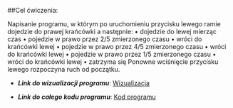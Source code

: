 ##Cel ćwiczenia:

Napisanie programu, w którym po uruchomieniu przycisku lewego ramie dojedzie do prawej
krańcówki a następnie:
• dojedzie do lewej mierząc czas
• pojedzie w prawo przez 2/5 zmierzonego czasu
• wróci do krańcówki lewej
• pojedzie w prawo przez 4/5 zmierzonego czasu
• wróci do krańcówki lewej
• pojedzie w prawo przez 1/5 zmierzonego czasu
• wróci do krańcówki lewej
• zatrzyma się
Ponowne wciśnięcie przycisku lewego rozpoczyna ruch od początku.

- ***Link do wizualizacji programu***: [Wizualizacja](https://uniwersytetslaski-my.sharepoint.com/:v:/g/personal/aleksander_bialka_o365_us_edu_pl/EQe84bmcss1FuEM1bVThlHMBrHDgLVION6NPnVDGDYOggA?e=4m2RQn&nav=eyJyZWZlcnJhbEluZm8iOnsicmVmZXJyYWxBcHAiOiJTdHJlYW1XZWJBcHAiLCJyZWZlcnJhbFZpZXciOiJTaGFyZURpYWxvZy1MaW5rIiwicmVmZXJyYWxBcHBQbGF0Zm9ybSI6IldlYiIsInJlZmVycmFsTW9kZSI6InZpZXcifX0%3D)

- ***Link do całego kodu programu***: [Kod programu](https://uniwersytetslaski-my.sharepoint.com/:b:/g/personal/aleksander_bialka_o365_us_edu_pl/EYvZc462TmlJjmiLdbrADCMB8hGYNMWtu5hLunp5JGXaXw?e=LWyhnb)
